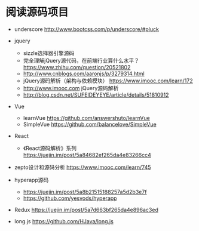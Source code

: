 # 阅读源码项目

- underscore <http://www.bootcss.com/p/underscore/#pluck>

- jquery

  - sizzle选择器引擎源码
  - 完全理解jQuery源代码，在前端行业算什么水平？ <https://www.zhihu.com/question/20521802>
  - <http://www.cnblogs.com/aaronjs/p/3279314.html>
  - jQuery源码解析（架构与依赖模块） <https://www.imooc.com/learn/172>
  - <http://www.imooc.com> jQuery源码解析
  - <http://blog.csdn.net/SUFEIDEYEYE/article/details/51810912>

- Vue

  - learnVue <https://github.com/answershuto/learnVue>
  - SimpleVue <https://github.com/balancelove/SimpleVue>

- React

  - 《React源码解析》系列 <https://juejin.im/post/5a84682ef265da4e83266cc4>

- zepto设计和源码分析 <https://www.imooc.com/learn/745>

- hyperapp源码

  - <https://juejin.im/post/5a8b21515188257a5d2b3e7f>
  - <https://github.com/yesvods/hyperapp>

- Redux <https://juejin.im/post/5a7d663bf265da4e896ac3ed>

- long.js <https://github.com/HJava/long.js>
